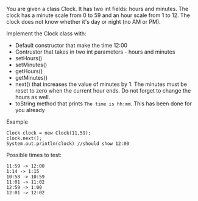 You are given a class Clock. 
It has two int fields: hours and minutes. 
The clock has a minute scale from 0 to 59 and an hour scale from 1 to 12. The clock does not know whether it's day or night (no AM or PM).


Implement the Clock class with:
* Default constructor that make the time 12:00
* Contrustor that takes in two int parameters - hours and minutes
* setHours()
* setMinutes()
* getHours()
* getMinutes()
* next() that increases the value of minutes by 1. The minutes must be reset to zero when the current hour ends. Do not forget to change the hours as well.
* toString method that prints ```The time is hh:mm```. This has been done for you already

Example
```
Clock clock = new Clock(11,59);
clock.next();
System.out.println(clock) //should show 12:00
```

Possible times to test:
```
11:59 -> 12:00
1:14 -> 1:15
10:58 -> 10:59
11:01 -> 11:02
12:59 -> 1:00
12:01 -> 12:02
```
